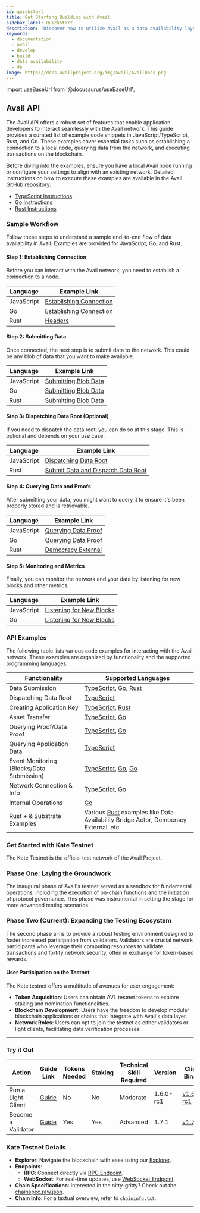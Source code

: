 ```yaml
---
id: quickstart
title: Get Starting Building with Avail
sidebar_label: Quickstart
description: 'Discover how to utilize Avail as a data availability layer.'
keywords:
  - documentation
  - avail
  - develop
  - build
  - data availability
  - da
image: https://docs.availproject.org/img/avail/AvailDocs.png
---
```


import useBaseUrl from '@docusaurus/useBaseUrl';

<!--
Construct any blockchain-based solution using Avail.

## Construct Modular Solutions

| Solution          | Guide                                       |
|-------------------|---------------------------------------------|
| Validium          | [<ins>How to Build a Validium using Avail</ins>](/build/validium.md) |
| ZK-Rollup         | [<ins>How to Build a ZK-Rollup using Avail</ins>](/build/zk-rollup.md) |
| Optimistic Rollup | [<ins>How to Build an Optimistic Rollup using Avail</ins>](/build/op-rollup.md) |
| App-chain         | [<ins>How to Build an App-chain using Avail</ins>](/build/app-chain.md) |
| Volition          | [<ins>How to Build a Volition using Avail</ins>](/build/volition.md) |

-->

## Avail API

The Avail API offers a robust set of features that enable application developers to interact
seamlessly with the Avail network. This guide provides a curated list of example code snippets in
JavaScript/TypeScript, Rust, and Go. These examples cover essential tasks such as establishing a
connection to a local node, querying data from the network, and executing transactions on the
blockchain.

Before diving into the examples, ensure you have a local Avail node running or configure your settings to align with an existing network. Detailed instructions on how to execute these examples are available in the Avail GitHub repository:

- [TypeScript Instructions](https://github.com/availproject/avail/blob/develop/examples/ts/README.md)
- [Go Instructions](https://github.com/availproject/avail/blob/develop/examples/go/README.md)
- [Rust Instructions](https://github.com/availproject/avail/blob/develop/avail-subxt/examples/README.md)

### Sample Workflow

Follow these steps to understand a sample end-to-end flow of data availability in Avail. Examples are provided for JavaScript, Go, and Rust.

#### Step 1: Establishing Connection

Before you can interact with the Avail network, you need to establish a connection to a node.

| Language   | Example Link                                                                                             |
| ---------- | -------------------------------------------------------------------------------------------------------- |
| JavaScript | [Establishing Connection](https://github.com/availproject/avail/tree/develop/examples/ts/src/connect.ts) |
| Go         | [Establishing Connection](https://github.com/availproject/avail/tree/old_develop/examples/go/connect)    |
| Rust       | [Headers](https://github.com/availproject/avail/blob/old_develop/avail-subxt/examples/headers.rs)        |

#### Step 2: Submitting Data

Once connected, the next step is to submit data to the network. This could be any blob of data that you want to make available.

| Language   | Example Link                                                                                                       |
| ---------- | ------------------------------------------------------------------------------------------------------------------ |
| JavaScript | [Submitting Blob Data](https://github.com/availproject/avail/tree/develop/examples/ts/src/data_submit.ts)          |
| Go         | [Submitting Blob Data](https://github.com/availproject/avail/tree/old_develop/examples/go/dataSubmit)              |
| Rust       | [Submitting Blob Data](https://github.com/availproject/avail/blob/old_develop/avail-subxt/examples/submit_data.rs) |

#### Step 3: Dispatching Data Root (Optional)

If you need to dispatch the data root, you can do so at this stage. This is optional and depends on your use case.

| Language   | Example Link                                                                                                                                            |
| ---------- | ------------------------------------------------------------------------------------------------------------------------------------------------------- |
| JavaScript | [Dispatching Data Root](https://github.com/availproject/avail/tree/develop/examples/ts/src/dispatch_data_root.ts)                                       |
| Rust       | [Submit Data and Dispatch Data Root](https://github.com/availproject/avail/blob/old_develop/avail-subxt/examples/submit_data_and_dispatch_data_root.rs) |

#### Step 4: Querying Data and Proofs

After submitting your data, you might want to query it to ensure it's been properly stored and is retrievable.

| Language   | Example Link                                                                                                            |
| ---------- | ----------------------------------------------------------------------------------------------------------------------- |
| JavaScript | [Querying Data Proof](https://github.com/availproject/avail/tree/develop/examples/ts/src/query_proof_data.ts)           |
| Go         | [Querying Data Proof](https://github.com/availproject/avail/tree/old_develop/examples/go/queryProofData)                |
| Rust       | [Democracy External](https://github.com/availproject/avail/blob/old_develop/avail-subxt/examples/democracy_external.rs) |

#### Step 5: Monitoring and Metrics

Finally, you can monitor the network and your data by listening for new blocks and other metrics.

| Language   | Example Link                                                                                                        |
| ---------- | ------------------------------------------------------------------------------------------------------------------- |
| JavaScript | [Listening for New Blocks](https://github.com/availproject/avail/tree/develop/examples/ts/src/listen_new_blocks.ts) |
| Go         | [Listening for New Blocks](https://github.com/availproject/avail/tree/old_develop/examples/go/listenNewBlocks)      |

### API Examples

The following table lists various code examples for interacting with the Avail network. These examples are organized by functionality and the supported programming languages.

| Functionality                             | Supported Languages                                                                                                                                                                                                                                                                                                                              |
| ----------------------------------------- | ------------------------------------------------------------------------------------------------------------------------------------------------------------------------------------------------------------------------------------------------------------------------------------------------------------------------------------------------ |
| Data Submission                           | [<ins>TypeScript</ins>](https://github.com/availproject/avail/tree/develop/examples/ts/src/data_submit.ts), [<ins>Go</ins>](https://github.com/availproject/avail/tree/old_develop/examples/go/dataSubmit), [<ins>Rust</ins>](https://github.com/availproject/avail/blob/old_develop/avail-subxt/examples/submit_data_and_dispatch_data_root.rs) |
| Dispatching Data Root                     | [<ins>TypeScript</ins>](https://github.com/availproject/avail/tree/develop/examples/ts/src/dispatch_data_root.ts)                                                                                                                                                                                                                                |
| Creating Application Key                  | [<ins>TypeScript</ins>](https://github.com/availproject/avail/tree/develop/examples/ts/src/app_id.ts), [<ins>Rust</ins>](https://github.com/availproject/avail/blob/old_develop/avail-subxt/examples/create_app_key.rs)                                                                                                                          |
| Asset Transfer                            | [<ins>TypeScript</ins>](https://github.com/availproject/avail/tree/develop/examples/ts/src/transfer.ts), [<ins>Go</ins>](https://github.com/availproject/avail/tree/old_develop/examples/go/transfer)                                                                                                                                            |
| Querying Proof/Data Proof                 | [<ins>TypeScript</ins>](https://github.com/availproject/avail/tree/develop/examples/ts/src/query_proof.ts), [<ins>Go</ins>](https://github.com/availproject/avail/tree/old_develop/examples/go/queryProofData)                                                                                                                                   |
| Querying Application Data                 | [<ins>TypeScript</ins>](https://github.com/availproject/avail/tree/develop/examples/ts/src/query_app_data.ts)                                                                                                                                                                                                                                    |
| Event Monitoring (Blocks/Data Submission) | [<ins>TypeScript</ins>](https://github.com/availproject/avail/tree/develop/examples/ts/src/listen_new_blocks.ts), [<ins>Go</ins>](https://github.com/availproject/avail/tree/old_develop/examples/go/listenNewBlocks), [<ins>Go</ins>](https://github.com/availproject/avail/tree/old_develop/examples/go/dataSubmitWatch)                       |
| Network Connection & Info                 | [<ins>TypeScript</ins>](https://github.com/availproject/avail/tree/develop/examples/ts/src/connect.ts), [<ins>Go</ins>](https://github.com/availproject/avail/tree/old_develop/examples/go/connect)                                                                                                                                              |
| Internal Operations                       | [<ins>Go</ins>](https://github.com/availproject/avail/tree/old_develop/examples/go/internal)                                                                                                                                                                                                                                                     |
| Rust + & Substrate Examples               | Various [<ins>Rust</ins>](https://github.com/availproject/avail/blob/old_develop/avail-subxt/examples/) examples like Data Availability Bridge Actor, Democracy External, etc.                                                                                                                                                                   |

### Get Started with Kate Testnet

The Kate Testnet is the official test network of the Avail Project.

### Phase One: Laying the Groundwork

The inaugural phase of Avail's testnet served as a sandbox for fundamental
operations, including the execution of on-chain functions and the initiation
of protocol governance. This phase was instrumental in setting the stage for
more advanced testing scenarios.

### Phase Two (Current): Expanding the Testing Ecosystem

The second phase aims to provide a robust testing environment designed to foster
increased participation from validators. Validators are crucial network participants
who leverage their computing resources to validate transactions and fortify network
security, often in exchange for token-based rewards.

#### User Participation on the Testnet

The Kate testnet offers a multitude of avenues for user engagement:

- **Token Acquisition**: Users can obtain AVL testnet tokens to explore staking and
  nomination functionalities.
- **Blockchain Development**: Users have the freedom to develop modular blockchain applications
  or chains that integrate with Avail's data layer.
- **Network Roles**: Users can opt to join the testnet as either validators or light clients,
  facilitating data verification processes.

---

### Try it Out

| Action             | Guide Link                                                  | Tokens Needed | Staking | Technical Skill Required | Version   | Client Binary                                                                                |
| ------------------ | ----------------------------------------------------------- | ------------- | ------- | ------------------------ | --------- | -------------------------------------------------------------------------------------------- |
| Run a Light Client | [<ins>Guide</ins>](/docs/operate/node/0010-light-client.md) | No            | No      | Moderate                 | 1.6.0-rc1 | [<ins>v1.6.0-rc1</ins>](https://github.com/availproject/avail-light/releases/tag/v1.6.0-rc1) |
| Become a Validator | [<ins>Guide</ins>](/category/become-a-validator/)           | Yes           | Yes     | Advanced                 | 1.7.1     | [<ins>v1.7.1</ins>](https://github.com/availproject/avail/releases/tag/v1.7.1)               |

### Kate Testnet Details

- **Explorer**: Navigate the blockchain with ease using our [<ins>Explorer</ins>](https://kate.avail.tools).
- **Endpoints**:
  - **RPC**: Connect directly via [<ins>RPC Endpoint</ins>](https://kate.avail.tools).
  - **WebSocket**: For real-time updates, use [<ins>WebSocket Endpoint</ins>](wss://kate.avail.tools/ws).
- **Chain Specifications**: Interested in the nitty-gritty? Check out the [<ins>chainspec.raw.json</ins>](https://kate.avail.tools/#/explorer/chainspec).
- **Chain Info**: For a textual overview, refer to `chaininfo.txt`.

---
